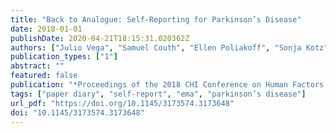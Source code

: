 ```yaml
---
title: "Back to Analogue: Self-Reporting for Parkinson’s Disease"
date: 2018-01-01
publishDate: 2020-04-21T18:15:31.020362Z
authors: ["Julio Vega", "Samuel Couth", "Ellen Poliakoff", "Sonja Kotz", "Matthew Sullivan", "Caroline Jay", "Markel Vigo", "Simon Harper"]
publication_types: ["1"]
abstract: ""
featured: false
publication: "*Proceedings of the 2018 CHI Conference on Human Factors in Computing Systems*"
tags: ["paper diary", "self-report", "ema", "parkinson’s disease"]
url_pdf: "https://doi.org/10.1145/3173574.3173648"
doi: "10.1145/3173574.3173648"
---
```


